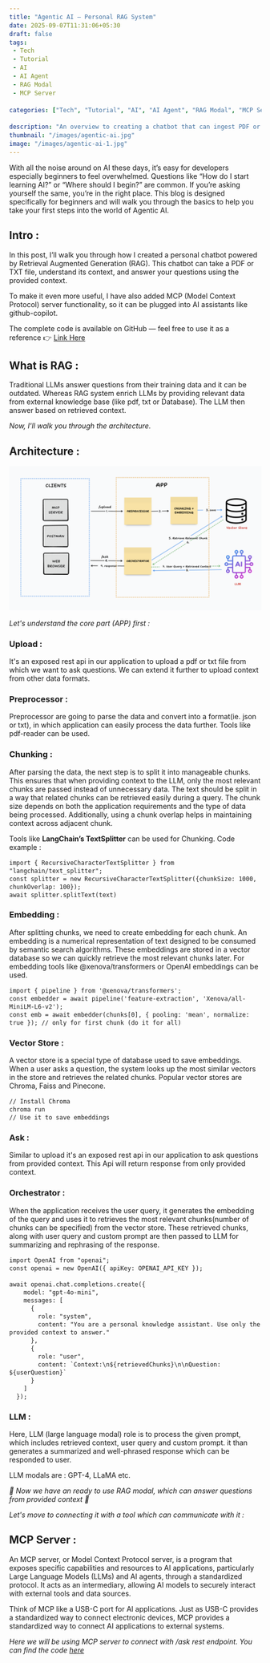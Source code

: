 ```yaml
---
title: "Agentic AI – Personal RAG System"
date: 2025-09-07T11:31:06+05:30
draft: false
tags: 
 - Tech
 - Tutorial
 - AI
 - AI Agent
 - RAG Modal
 - MCP Server

categories: ["Tech", "Tutorial", "AI", "AI Agent", "RAG Modal", "MCP Server"]

description: "An overview to creating a chatbot that can ingest PDF or TXT documents and answer questions directly from their content. It integrates with the MCP protocol to serve knowledge directly to AI tools."
thumbnail: "/images/agentic-ai.jpg"
image: "/images/agentic-ai-1.jpg"
---
```


With all the noise around on AI these days, it’s easy for developers especially beginners to feel overwhelmed. Questions like “How do I start learning AI?” or “Where should I begin?” are common. If you’re asking yourself the same, you’re in the right place. This blog is designed specifically for beginners and will walk you through the basics to help you take your first steps into the world of Agentic AI.


## Intro : 

In this post, I’ll walk you through how I created a personal chatbot powered by Retrieval Augmented Generation (RAG). This chatbot can take a PDF or TXT file, understand its context, and answer your questions using the provided context.

To make it even more useful, I have also added MCP (Model Context Protocol) server functionality, so it can be plugged into AI assistants like github-copilot.

The complete code is available on GitHub — feel free to use it as a reference 👉 [Link Here](https://github.com/subhashydv/personal-ai-chatbot)

## What is RAG : 

Traditional LLMs answer questions from their training data and it can be outdated. Whereas RAG system enrich LLMs by providing relevant data from external knowledge base (like pdf, txt or Database). The LLM then answer based on retrieved context.

*Now, I'll walk you through the architecture.*

## Architecture : 

![architecture](/images/ai-architecture.png)

*Let's understand the core part (APP) first :*

### Upload : 

It's an exposed rest api in our application to upload a pdf or txt file from which we want to ask questions. We can extend it further to upload context from other data formats.

### Preprocessor : 

Preprocessor are going to parse the data and convert into a format(ie. json or txt), in which application can easily process the data further. Tools like pdf-reader can be used.

### Chunking : 

After parsing the data, the next step is to split it into manageable chunks. This ensures that when providing context to the LLM, only the most relevant chunks are passed instead of unnecessary data. The text should be split in a way that related chunks can be retrieved easily during a query. The chunk size depends on both the application requirements and the type of data being processed. Additionally, using a chunk overlap helps in maintaining context across adjacent chunk.

Tools like **LangChain’s TextSplitter** can be used for Chunking. 
Code example : 

```
import { RecursiveCharacterTextSplitter } from "langchain/text_splitter";
const splitter = new RecursiveCharacterTextSplitter({chunkSize: 1000, chunkOverlap: 100});
await splitter.splitText(text)
```


### Embedding : 

After splitting chunks, we need to create embedding for each chunk. An embedding is a numerical representation of text designed to be consumed by semantic search algorithms. These embeddings are stored in a vector database so we can quickly retrieve the most relevant chunks later. 
For embedding tools like @xenova/transformers or OpenAI embeddings can be used.

```
import { pipeline } from '@xenova/transformers';
const embedder = await pipeline('feature-extraction', 'Xenova/all-MiniLM-L6-v2');
const emb = await embedder(chunks[0], { pooling: 'mean', normalize: true }); // only for first chunk (do it for all)
```


### Vector Store : 

A vector store is a special type of database used to save embeddings. When a user asks a question, the system looks up the most similar vectors in the store and retrieves the related chunks.
Popular vector stores are Chroma, Faiss and Pinecone.

```
// Install Chroma
chroma run 
// Use it to save embeddings
```

### Ask : 

Similar to upload it's an exposed rest api in our application to ask questions from provided context. This Api will return response from only provided context.

### Orchestrator : 

When the application receives the user query, it generates the embedding of the query and uses it to retrieves the most relevant chunks(number of chunks can be specified) from the vector store. These retrieved chunks, along with user query and custom prompt are then passed to LLM for summarizing and rephrasing of the response.

```
import OpenAI from "openai";
const openai = new OpenAI({ apiKey: OPENAI_API_KEY });

await openai.chat.completions.create({
    model: "gpt-4o-mini",
    messages: [
      {
        role: "system",
        content: "You are a personal knowledge assistant. Use only the provided context to answer."
      },
      {
        role: "user",
        content: `Context:\n${retrievedChunks}\n\nQuestion: ${userQuestion}`
      }
    ]
  });
```

### LLM : 

Here, LLM (large language modal) role is to process the given prompt, which includes retrieved context, user query and custom prompt. it than generates a summarized and well-phrased response which can be responded to user.

LLM modals are : GPT-4, LLaMA etc.

*🎉 Now we have an ready to use RAG modal, which can answer questions from provided context 🎉*

*Let's move to connecting it with a tool which can communicate with it :*

## MCP Server : 

An MCP server, or Model Context Protocol server, is a program that exposes specific capabilities and resources to AI applications, particularly Large Language Models (LLMs) and AI agents, through a standardized protocol. It acts as an intermediary, allowing AI models to securely interact with external tools and data sources.

Think of MCP like a USB-C port for AI applications. Just as USB-C provides a standardized way to connect electronic devices, MCP provides a standardized way to connect AI applications to external systems.

*Here we will be using MCP server to connect with /ask rest endpoint. You can find the code [here](https://github.com/subhashydv/personal-ai-chatbot/blob/main/mcp/server.js)* 

